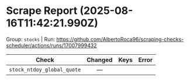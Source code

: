 # Scrape Report (2025-08-16T11:42:21.990Z)

Group: `stocks`  |  Run: https://github.com/AlbertoRoca96/scraping-checks-scheduler/actions/runs/17007999432

| Check | Changed | Keys | Error |
|---|:---:|:--|:--|
| `stock_ntdoy_global_quote` | — |  |  |
